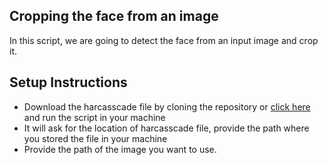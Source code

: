 ## Cropping the face from an image
In this script, we are going to detect the face from an input image and crop it.
## Setup Instructions
- Download the harcasscade file by cloning the repository or [click here](http://alereimondo.no-ip.org/OpenCV/uploads/34/frontalFace10.zip) and run the script in your machine
- It will ask for the location of harcasscade file, provide the path where you stored the file in your machine
- Provide the path of the image you want to use.
